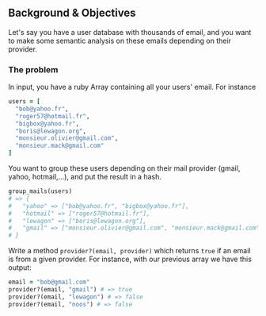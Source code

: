 ## Background & Objectives

Let's say you have a user database with thousands of email, and you want to make some semantic analysis on these emails depending on their provider.

### The problem

In input, you have a ruby Array containing all your users' email. For instance

```ruby
users = [
  "bob@yahoo.fr",
  "roger57@hotmail.fr",
  "bigbox@yahoo.fr",
  "boris@lewagon.org",
  "monsieur.olivier@gmail.com",
  "monsieur.mack@gmail.com"
]
```

You want to group these users depending on their mail provider (gmail, yahoo, hotmail,...), and put the result in a hash.

```ruby
group_mails(users)
# => {
#   "yahoo" => ["bob@yahoo.fr", "bigbox@yahoo.fr"],
#   "hotmail" => ["roger57@hotmail.fr"],
#   "lewagon" => ["boris@lewagon.org"],
#   "gmail" => ["monsieur.olivier@gmail.com", "monsieur.mack@gmail.com"]
# }
```

Write a method `provider?(email, provider)` which returns `true` if an email is from a given provider. For instance, with our previous array we have this output:

```ruby
email = "bob@gmail.com"
provider?(email, "gmail") # => true
provider?(email, "lewagon") # => false
provider?(email, "noos") # => false
```

